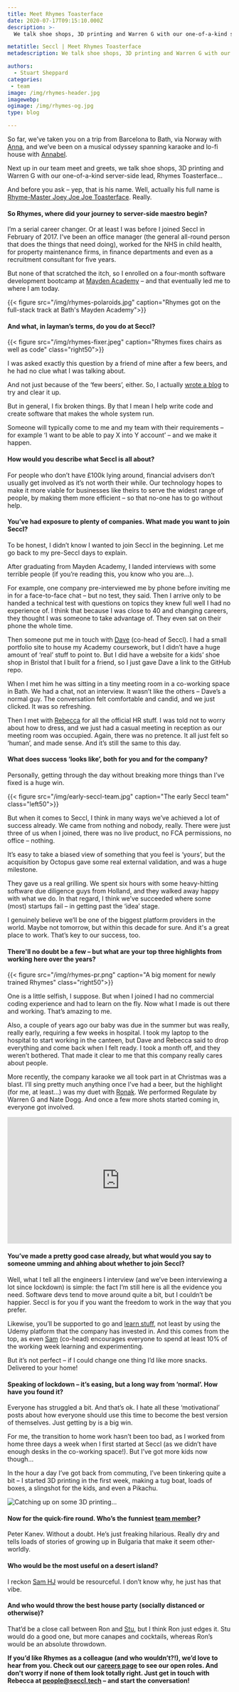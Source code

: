 ```yaml
---
title: Meet Rhymes Toasterface
date: 2020-07-17T09:15:10.000Z
description: >-
  We talk shoe shops, 3D printing and Warren G with our one-of-a-kind server-side lead, Rhymes Toasterface...

metatitle: Seccl | Meet Rhymes Toasterface
metadescription: We talk shoe shops, 3D printing and Warren G with our one-of-a-kind server-side lead, Rhymes Toasterface...

authors:
  - Stuart Sheppard
categories:
 - team
image: /img/rhymes-header.jpg
imagewebp:
ogimage: /img/rhymes-og.jpg
type: blog

---
```


So far, we’ve taken you on a trip from Barcelona to Bath, via Norway with [Anna](/blog/meet-anna-vidal), and we’ve been on a musical odyssey spanning karaoke and lo-fi house with [Annabel](/blog/meet-annabel-melvin).

Next up in our team meet and greets, we talk shoe shops, 3D printing and Warren G with our one-of-a-kind server-side lead, Rhymes Toasterface...

And before you ask – yep, that is his name. Well, actually his full name is <a href="https://www.triplejdeveloping.com/" target="_blank">Rhyme-Master Joey Joe Joe Toasterface</a>. Really.

#### So Rhymes, where did your journey to server-side maestro begin?

I’m a serial career changer. Or at least I was before I joined Seccl in February of 2017. I've been an office manager (the general all-round person that does the things that need doing), worked for the NHS in child health, for property maintenance firms, in finance departments and even as a recruitment consultant for five years.

But none of that scratched the itch, so I enrolled on a four-month software development bootcamp at <a href="https://mayden.academy/" target="_blank">Mayden Academy</a> – and that eventually led me to where I am today.

{{< figure src="/img/rhymes-polaroids.jpg" caption="Rhymes got on the full-stack track at Bath's Mayden Academy">}}


#### And what, in layman’s terms, do you do at Seccl?

{{< figure src="/img/rhymes-fixer.jpeg" caption="Rhymes fixes chairs as well as code" class="right50">}}

I was asked exactly this question by a friend of mine after a few beers, and he had no clue what I was talking about.

And not just because of the ‘few beers’, either. So, I actually <a href="https://dev.to/triplejdev/what-do-i-do-3me5" target="_blank">wrote a blog</a> to try and clear it up.

But in general, I fix broken things. By that I mean I help write code and create software that makes the whole system run.

Someone will typically come to me and my team with their requirements – for example ‘I want to be able to pay X into Y account’ – and we make it happen.

#### How would you describe what Seccl is all about?

For people who don’t have £100k lying around, financial advisers don’t usually get involved as it’s not worth their while. Our technology hopes to make it more viable for businesses like theirs to serve the widest range of people, by making them more efficient – so that no-one has to go without help.

#### You’ve had exposure to plenty of companies. What made you want to join Seccl?

To be honest, I didn’t know I wanted to join Seccl in the beginning. Let me go back to my pre-Seccl days to explain.

After graduating from Mayden Academy, I landed interviews with some terrible people (if you’re reading this, you know who you are…).

For example, one company pre-interviewed me by phone before inviting me in for a face-to-face chat – but no test, they said. Then I arrive only to be handed a technical test with questions on topics they knew full well I had no experience of. I think that because I was close to 40 and changing careers, they thought I was someone to take advantage of. They even sat on their phone the whole time.

Then someone put me in touch with [Dave](/about/#leadership) (co-head of Seccl). I had a smalI portfolio site to house my Academy coursework, but I didn’t have a huge amount of ‘real’ stuff to point to. But I did have a website for a kids’ shoe shop in Bristol that I built for a friend, so I just gave Dave a link to the GitHub repo.

When I met him he was sitting in a tiny meeting room in a co-working space in Bath. We had a chat, not an interview. It wasn’t like the others – Dave’s a normal guy. The conversation felt comfortable and candid, and we just clicked. It was so refreshing.  

Then I met with [Rebecca](/authors/rebecca-harvey) for all the official HR stuff. I was told not to worry about how to dress, and we just had a casual meeting in reception as our meeting room was occupied. Again, there was no pretence. It all just felt so ‘human’, and made sense. And it’s still the same to this day.

#### What does success ‘looks like’, both for you and for the company?

Personally, getting through the day without breaking more things than I’ve fixed is a huge win.

{{< figure src="/img/early-seccl-team.jpg" caption="The early Seccl team" class="left50">}}

But when it comes to Seccl, I think in many ways we’ve achieved a lot of success already. We came from nothing and nobody, really. There were just three of us when I joined, there was no live product, no FCA permissions, no office – nothing.

It’s easy to take a biased view of something that you feel is ‘yours’, but the acquisition by Octopus gave some real external validation, and was a huge milestone.

They gave us a real grilling. We spent six hours with some heavy-hitting software due diligence guys from Holland, and they walked away happy with what we do. In that regard, I think we’ve succeeded where some (most) startups fail – in getting past the ‘idea’ stage.

I genuinely believe we’ll be one of the biggest platform providers in the world. Maybe not tomorrow, but within this decade for sure. And it's a great place to work. That’s key to our success, too.

#### There'll no doubt be a few – but what are your top three highlights from working here over the years?

{{< figure src="/img/rhymes-pr.png" caption="A big moment for newly trained Rhymes" class="right50">}}

One is a little selfish, I suppose. But when I joined I had no commercial coding experience and had to learn on the fly. Now what I made is out there and working. That’s amazing to me.

Also, a couple of years ago our baby was due in the summer but was really, really early, requiring a few weeks in hospital. I took my laptop to the hospital to start working in the canteen, but Dave and Rebecca said to drop everything and come back when I felt ready. I took a month off, and they weren’t bothered. That made it clear to me that this company really cares about people.

More recently, the company karaoke we all took part in at Christmas was a blast. I’ll sing pretty much anything once I’ve had a beer, but the highlight (for me, at least…) was my duet with [Ronak](/authors/ronak-shah). We performed Regulate by Warren G and Nate Dogg. And once a few more shots started coming in, everyone got involved.

<div style="position: relative; padding-bottom: 56.25%; height: 0; width: 100%; overflow: hidden;">
<iframe src="https://www.youtube.com/embed/1plPyJdXKIY" style="position: absolute" width="100%" height="100%" frameborder="0" allow="accelerometer; autoplay; encrypted-media; gyroscope; picture-in-picture" allowfullscreen></iframe>
</div>


#### You’ve made a pretty good case already, but what would you say to someone umming and ahhing about whether to join Seccl?

Well, what I tell all the engineers I interview (and we’ve been interviewing a lot since lockdown) is simple: the fact I’m still here is all the evidence you need. Software devs tend to move around quite a bit, but I couldn’t be happier. Seccl is for you if you want the freedom to work in the way that you prefer.

Likewise, you’ll be supported to go and [learn stuff](/blog/like-learning-love-seccl), not least by using the Udemy platform that the company has invested in. And this comes from the top, as even [Sam](/about/#leadership) (co-head) encourages everyone to spend at least 10% of the working week learning and experimenting.

But it’s not perfect – if I could change one thing I’d like more snacks. Delivered to your home!

#### Speaking of lockdown – it’s easing, but a long way from ‘normal’. How have you found it?

Everyone has struggled a bit. And that’s ok. I hate all these ‘motivational’ posts about how everyone should use this time to become the best version of themselves. Just getting by is a big win.

For me, the transition to home work hasn’t been too bad, as I worked from home three days a week when I first started at Seccl (as we didn’t have enough desks in the co-working space!). But I’ve got more kids now though…

In the hour a day I’ve got back from commuting, I’ve been tinkering quite a bit – I started 3D printing in the first week, making a tug boat, loads of boxes, a slingshot for the kids, and even a Pikachu.

![Catching up on some 3D printing...](/img/3D-printer.jpg)


#### Now for the quick-fire round. Who’s the funniest [team member](/team)?

Peter Kanev. Without a doubt. He’s just freaking hilarious. Really dry and tells loads of stories of growing up in Bulgaria that make it seem other-worldly.

#### Who would be the most useful on a desert island?

I reckon [Sam HJ](/authors/sam-handfield-jones) would be resourceful. I don’t know why, he just has that vibe.

#### And who would throw the best house party (socially distanced or otherwise)?

That’d be a close call between Ron and [Stu](/authors/stuart-sheppard), but I think Ron just edges it. Stu would do a good one, but more canapes and cocktails, whereas Ron’s would be an absolute throwdown.

<strong> If you’d like Rhymes as a colleague (and who wouldn’t?!), we’d love to hear from you. Check out our [careers page](/careers) to see our open roles. And don't worry if none of them look totally right. Just get in touch with Rebecca at <a href="mailto:people@seccl.tech?subject=I'm interested in working at Seccl!">people@seccl.tech</a> – and start the conversation!</strong>
